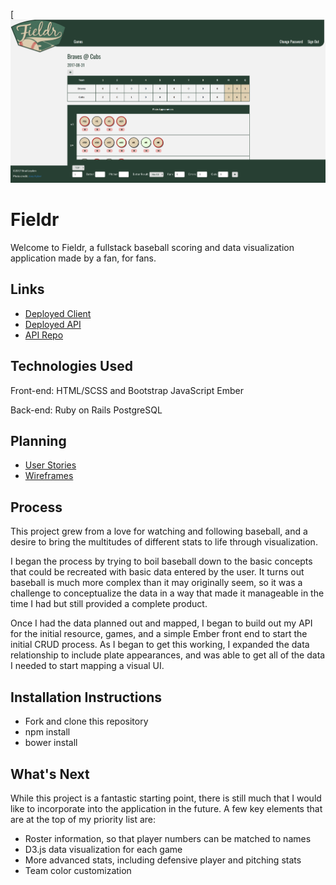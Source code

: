 [![Screenshot](https://raw.githubusercontent.com/bradleyden/fieldr-front-end/master/Fieldrscreenshot.png)

# Fieldr

Welcome to Fieldr, a fullstack baseball scoring and data visualization application made by a fan, for fans.

## Links

-   [Deployed Client](https://bradleyden.github.io/fieldr-front-end)
-   [Deployed API](https://serene-hollows-15808.herokuapp.com)
-   [API Repo](https://github.com/bradleyden/fieldr-api)

## Technologies Used

Front-end:
HTML/SCSS and Bootstrap
JavaScript
Ember

Back-end:
Ruby on Rails
PostgreSQL

## Planning

-   [User Stories](https://drive.google.com/open?id=1TaBbTpUiw1MndNdx3hTswQ4vCjXgbcR6XQ)
-   [Wireframes](https://drive.google.com/open?id=1huaFfyxumh8fKocIU63CaIr-OuNJuEa6FA)

## Process

This project grew from a love for watching and following baseball, and a desire to bring the multitudes of different stats to life through visualization.

I began the process by trying to boil baseball down to the basic concepts that could be recreated with basic data entered by the user. It turns out baseball is much more complex than it may originally seem, so it was a challenge to conceptualize the data in a way that made it manageable in the time I had but still provided a complete product.

Once I had the data planned out and mapped, I began to build out my API for the initial resource, games, and a simple Ember front end to start the initial CRUD process. As I began to get this working, I expanded the data relationship to include plate appearances, and was able to get all of the data I needed to start mapping a visual UI.

## Installation Instructions

- Fork and clone this repository
- npm install
- bower install

## What's Next

While this project is a fantastic starting point, there is still much that I would like to incorporate into the application in the future. A few key elements that are at the top of my priority list are:
  - Roster information, so that player numbers can be matched to names
  - D3.js data visualization for each game
  - More advanced stats, including defensive player and pitching stats
  - Team color customization

